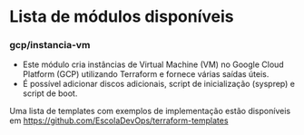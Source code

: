 # Lista de módulos disponíveis

### gcp/instancia-vm
- Este módulo cria instâncias de Virtual Machine (VM) no Google Cloud Platform (GCP) utilizando Terraform e fornece várias saídas úteis.
- É possível adicionar discos adicionais, script de inicialização (sysprep) e script de boot.

Uma lista de templates com exemplos de implementação estão disponíveis em https://github.com/EscolaDevOps/terraform-templates

